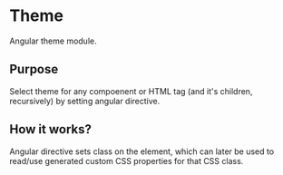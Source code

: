 # Theme

Angular theme module.

## Purpose

Select theme for any compoenent or HTML tag (and it's children, recursively) by setting angular directive.

## How it works?

Angular directive sets class on the element, which can later be used to read/use generated custom CSS properties for that CSS class.
